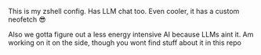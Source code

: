 This is my zshell config. Has LLM chat too. Even cooler, it has a custom neofetch 😎

Also we gotta figure out a less energy intensive AI because LLMs aint it. Am working on it on the side, though you wont find stuff about it in this repo